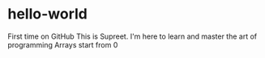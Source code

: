 # hello-world
First time on GitHub
This is Supreet. I'm here to learn and master the art of programming
Arrays start from 0

